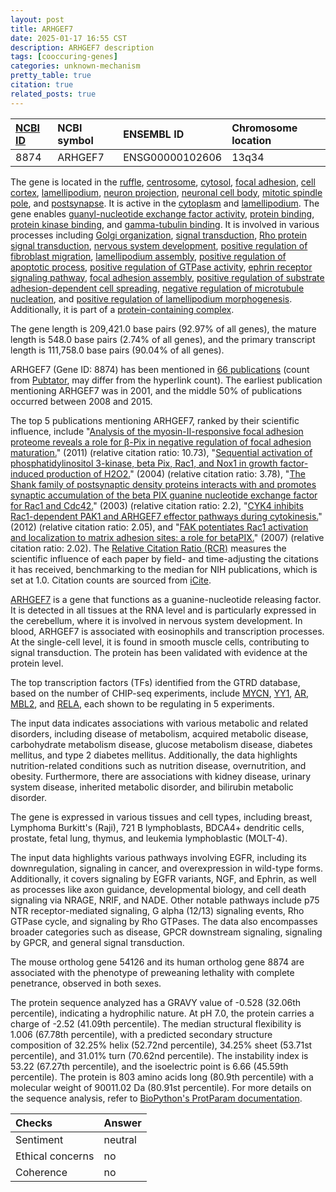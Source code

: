 ```yaml
---
layout: post
title: ARHGEF7
date: 2025-01-17 16:55 CST
description: ARHGEF7 description
tags: [cooccuring-genes]
categories: unknown-mechanism
pretty_table: true
citation: true
related_posts: true
---
```




| [NCBI ID](https://www.ncbi.nlm.nih.gov/gene/8874) | NCBI symbol | ENSEMBL ID | Chromosome location |
| :-------- | :------- | :-------- | :------- |
| 8874  | ARHGEF7 | ENSG00000102606 | 13q34 |



The gene is located in the [ruffle](https://amigo.geneontology.org/amigo/term/GO:0001726), [centrosome](https://amigo.geneontology.org/amigo/term/GO:0005813), [cytosol](https://amigo.geneontology.org/amigo/term/GO:0005829), [focal adhesion](https://amigo.geneontology.org/amigo/term/GO:0005925), [cell cortex](https://amigo.geneontology.org/amigo/term/GO:0005938), [lamellipodium](https://amigo.geneontology.org/amigo/term/GO:0030027), [neuron projection](https://amigo.geneontology.org/amigo/term/GO:0043005), [neuronal cell body](https://amigo.geneontology.org/amigo/term/GO:0043025), [mitotic spindle pole](https://amigo.geneontology.org/amigo/term/GO:0097431), and [postsynapse](https://amigo.geneontology.org/amigo/term/GO:0098794). It is active in the [cytoplasm](https://amigo.geneontology.org/amigo/term/GO:0005737) and [lamellipodium](https://amigo.geneontology.org/amigo/term/GO:0030027). The gene enables [guanyl-nucleotide exchange factor activity](https://amigo.geneontology.org/amigo/term/GO:0005085), [protein binding](https://amigo.geneontology.org/amigo/term/GO:0005515), [protein kinase binding](https://amigo.geneontology.org/amigo/term/GO:0019901), and [gamma-tubulin binding](https://amigo.geneontology.org/amigo/term/GO:0043015). It is involved in various processes including [Golgi organization](https://amigo.geneontology.org/amigo/term/GO:0007030), [signal transduction](https://amigo.geneontology.org/amigo/term/GO:0007165), [Rho protein signal transduction](https://amigo.geneontology.org/amigo/term/GO:0007266), [nervous system development](https://amigo.geneontology.org/amigo/term/GO:0007399), [positive regulation of fibroblast migration](https://amigo.geneontology.org/amigo/term/GO:0010763), [lamellipodium assembly](https://amigo.geneontology.org/amigo/term/GO:0030032), [positive regulation of apoptotic process](https://amigo.geneontology.org/amigo/term/GO:0043065), [positive regulation of GTPase activity](https://amigo.geneontology.org/amigo/term/GO:0043547), [ephrin receptor signaling pathway](https://amigo.geneontology.org/amigo/term/GO:0048013), [focal adhesion assembly](https://amigo.geneontology.org/amigo/term/GO:0048041), [positive regulation of substrate adhesion-dependent cell spreading](https://amigo.geneontology.org/amigo/term/GO:1900026), [negative regulation of microtubule nucleation](https://amigo.geneontology.org/amigo/term/GO:1905833), and [positive regulation of lamellipodium morphogenesis](https://amigo.geneontology.org/amigo/term/GO:2000394). Additionally, it is part of a [protein-containing complex](https://amigo.geneontology.org/amigo/term/GO:0032991).


The gene length is 209,421.0 base pairs (92.97% of all genes), the mature length is 548.0 base pairs (2.74% of all genes), and the primary transcript length is 111,758.0 base pairs (90.04% of all genes).


ARHGEF7 (Gene ID: 8874) has been mentioned in [66 publications](https://pubmed.ncbi.nlm.nih.gov/?term=%22ARHGEF7%22) (count from [Pubtator](https://academic.oup.com/nar/article/47/W1/W587/5494727), may differ from the hyperlink count). The earliest publication mentioning ARHGEF7 was in 2001, and the middle 50% of publications occurred between 2008 and 2015.


The top 5 publications mentioning ARHGEF7, ranked by their scientific influence, include "[Analysis of the myosin-II-responsive focal adhesion proteome reveals a role for β-Pix in negative regulation of focal adhesion maturation.](https://pubmed.ncbi.nlm.nih.gov/21423176)" (2011) (relative citation ratio: 10.73), "[Sequential activation of phosphatidylinositol 3-kinase, beta Pix, Rac1, and Nox1 in growth factor-induced production of H2O2.](https://pubmed.ncbi.nlm.nih.gov/15121857)" (2004) (relative citation ratio: 3.78), "[The Shank family of postsynaptic density proteins interacts with and promotes synaptic accumulation of the beta PIX guanine nucleotide exchange factor for Rac1 and Cdc42.](https://pubmed.ncbi.nlm.nih.gov/12626503)" (2003) (relative citation ratio: 2.2), "[CYK4 inhibits Rac1-dependent PAK1 and ARHGEF7 effector pathways during cytokinesis.](https://pubmed.ncbi.nlm.nih.gov/22945935)" (2012) (relative citation ratio: 2.05), and "[FAK potentiates Rac1 activation and localization to matrix adhesion sites: a role for betaPIX.](https://pubmed.ncbi.nlm.nih.gov/17093062)" (2007) (relative citation ratio: 2.02). The [Relative Citation Ratio (RCR)](https://journals.plos.org/plosbiology/article?id=10.1371/journal.pbio.1002541) measures the scientific influence of each paper by field- and time-adjusting the citations it has received, benchmarking to the median for NIH publications, which is set at 1.0. Citation counts are sourced from [iCite](https://icite.od.nih.gov).


[ARHGEF7](https://www.proteinatlas.org/ENSG00000102606-ARHGEF7) is a gene that functions as a guanine-nucleotide releasing factor. It is detected in all tissues at the RNA level and is particularly expressed in the cerebellum, where it is involved in nervous system development. In blood, ARHGEF7 is associated with eosinophils and transcription processes. At the single-cell level, it is found in smooth muscle cells, contributing to signal transduction. The protein has been validated with evidence at the protein level.


The top transcription factors (TFs) identified from the GTRD database, based on the number of CHIP-seq experiments, include [MYCN](https://www.ncbi.nlm.nih.gov/gene/4613), [YY1](https://www.ncbi.nlm.nih.gov/gene/7528), [AR](https://www.ncbi.nlm.nih.gov/gene/367), [MBL2](https://www.ncbi.nlm.nih.gov/gene/4153), and [RELA](https://www.ncbi.nlm.nih.gov/gene/5970), each shown to be regulating in 5 experiments.



The input data indicates associations with various metabolic and related disorders, including disease of metabolism, acquired metabolic disease, carbohydrate metabolism disease, glucose metabolism disease, diabetes mellitus, and type 2 diabetes mellitus. Additionally, the data highlights nutrition-related conditions such as nutrition disease, overnutrition, and obesity. Furthermore, there are associations with kidney disease, urinary system disease, inherited metabolic disorder, and bilirubin metabolic disorder.



The gene is expressed in various tissues and cell types, including breast, Lymphoma Burkitt's (Raji), 721 B lymphoblasts, BDCA4+ dendritic cells, prostate, fetal lung, thymus, and leukemia lymphoblastic (MOLT-4).


The input data highlights various pathways involving EGFR, including its downregulation, signaling in cancer, and overexpression in wild-type forms. Additionally, it covers signaling by EGFR variants, NGF, and Ephrin, as well as processes like axon guidance, developmental biology, and cell death signaling via NRAGE, NRIF, and NADE. Other notable pathways include p75 NTR receptor-mediated signaling, G alpha (12/13) signaling events, Rho GTPase cycle, and signaling by Rho GTPases. The data also encompasses broader categories such as disease, GPCR downstream signaling, signaling by GPCR, and general signal transduction.


The mouse ortholog gene 54126 and its human ortholog gene 8874 are associated with the phenotype of preweaning lethality with complete penetrance, observed in both sexes.


The protein sequence analyzed has a GRAVY value of -0.528 (32.06th percentile), indicating a hydrophilic nature. At pH 7.0, the protein carries a charge of -2.52 (41.09th percentile). The median structural flexibility is 1.006 (67.78th percentile), with a predicted secondary structure composition of 32.25% helix (52.72nd percentile), 34.25% sheet (53.71st percentile), and 31.01% turn (70.62nd percentile). The instability index is 53.22 (67.27th percentile), and the isoelectric point is 6.66 (45.59th percentile). The protein is 803 amino acids long (80.9th percentile) with a molecular weight of 90011.02 Da (80.91st percentile). For more details on the sequence analysis, refer to [BioPython's ProtParam documentation](https://biopython.org/docs/1.75/api/Bio.SeqUtils.ProtParam.html).





| Checks    | Answer |
| :-------- | :------- |
| Sentiment  | neutral   |
| Ethical concerns | no     |
| Coherence    | no    |